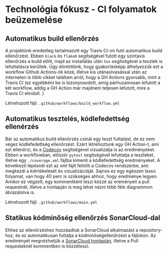 # Technológia fókusz - CI folyamatok beüzemelése

## Automatikus build ellenőrzés
A projektünk eredetileg tartalmazott egy Travis CI-on futó automatikus build ellenőrzést. Ebben `black` és `flake8` segítségével futott egy szintaxis ellenőrzés a build előtt, majd az installálás után `tox` segítségével a tesztek is lefuttatásra kerültek. 
Úgy döntöttünk, hogy gyakorlásképp áthelyezzük ezt a workflow Github Actions-ök közé, illetve kis utánaolvasással után az interneten is több cikket találtam arról, hogy a GH Actions gyorsabb, mint a Travis CI (ez egyébként be is bizonyosodott, amíg párhuzamosan lefutott a két workflow, addig a GH Action már majdnem teljesen lefutott, mire a Travis CI elindult. )

Létrehozott fájl: `.github/workflows/build_workflow.yml`

## Automatikus tesztelés, kódlefedettség ellenérzés
Bár az automatikus build ellenőrzés csinál egy teszt futtatást, de ez nem végez kódlefedettség ellenőrzést. Ezért létrehoztunk egy GH Action-t, ami ezt ellenőrzi, és a [Codecov](http://codecov.io) segítségével vizualizálja is az eredményeket.
Ebben a workflowban, először `pytest` segítségével lefuttatja a teszteket, illetve egy `./coverage.xml` fájlba kimenti a kódlefedettség eredményeket. A következő lépésnél ezt az xml fájlt feltölti a Codecov rendszerbe, ami megkezdi a kiértékelését és vizualizációját. Sajnos ez egy egészen lassú folyamat, van hogy 40 perc is szükséges ahhoz, hogy eredménye legyen. Amikor ez végzett, egy kommentként teszi közzé az ereményeit a pull requestnél, illetve a honlapján is meg lehet nézni több féle diagrammon ábrázálolva is. 

Létrehozott fájl: `.github/workflows/main.yml`

## Statikus kódminőség ellenőrzés SonarCloud-dal
Ehhez az ellenőrzéshez hozzáadtuk a SonarCloud alkalmazást a repository-hoz, és ez automatikusan futtatja a kódminőségellenőrzést a fájlokon. Az eredményét megnézhetjük a [SonarCloud honlapján](http://sonarcloud.io), illetve a Pull requesteknél kommentben is közzéteszi. 
